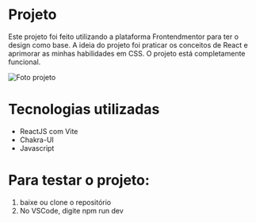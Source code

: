 # Projeto

Este projeto foi feito utilizando a plataforma Frontendmentor para ter o design como base. A ideia do projeto foi praticar os conceitos de React e aprimorar as minhas habilidades em CSS. O projeto está completamente funcional.

![Foto projeto](https://github.com/user-attachments/assets/2413cd8f-f65d-4088-9780-d86b847eec60)

# Tecnologias utilizadas

- ReactJS com Vite
- Chakra-UI
- Javascript

# Para testar o projeto:

1. baixe ou clone o repositório
2. No VSCode, digite npm run dev

